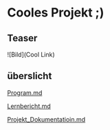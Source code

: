 # Cooles Projekt ;)
## Teaser
![Bild](Cool Link)
## überslicht
[Program.md](https://github.com/Pianonic/LA1300-Peanut/blob/main/Program.md)

[Lernbericht.md](https://github.com/Pianonic/LA1300-Peanut/blob/main/Lernbericht.md)

[Projekt_Dokumentatioin.md](https://github.com/Pianonic/LA1300-Peanut/blob/main/Projekt_Dokumentatioin.md)

